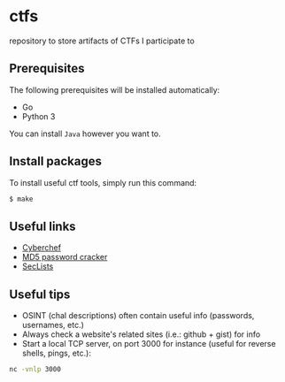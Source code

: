 # ctfs

repository to store artifacts of CTFs I participate to

## Prerequisites

The following prerequisites will be installed automatically:
* Go
* Python 3

You can install `Java` however you want to.

## Install packages

To install useful ctf tools, simply run this command:
```bash
$ make
```

## Useful links

* [Cyberchef](https://gchq.github.io/CyberChef/)
* [MD5 password cracker](https://crackstation.net/)
* [SecLists](https://github.com/danielmiessler/SecLists)

## Useful tips

* OSINT (chal descriptions) often contain useful info (passwords, usernames, etc.)
* Always check a website's related sites (i.e.: github + gist) for info
* Start a local TCP server, on port 3000 for instance (useful for reverse shells, pings, etc.):
```bash
nc -vnlp 3000
```

